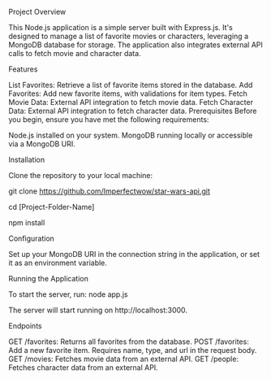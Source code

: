 Project Overview

This Node.js application is a simple server built with Express.js. It's designed to manage a list of favorite movies or characters, leveraging a MongoDB database for storage. The application also integrates external API calls to fetch movie and character data.

Features

List Favorites: Retrieve a list of favorite items stored in the database.
Add Favorites: Add new favorite items, with validations for item types.
Fetch Movie Data: External API integration to fetch movie data.
Fetch Character Data: External API integration to fetch character data.
Prerequisites
Before you begin, ensure you have met the following requirements:

Node.js installed on your system.
MongoDB running locally or accessible via a MongoDB URI.

Installation

Clone the repository to your local machine:

git clone https://github.com/Imperfectwow/star-wars-api.git

cd [Project-Folder-Name]

npm install

Configuration

Set up your MongoDB URI in the connection string in the application, or set it as an environment variable.


Running the Application

To start the server, run: node app.js

The server will start running on http://localhost:3000.


Endpoints

GET /favorites: Returns all favorites from the database.
POST /favorites: Add a new favorite item. Requires name, type, and url in the request body.
GET /movies: Fetches movie data from an external API.
GET /people: Fetches character data from an external API.
